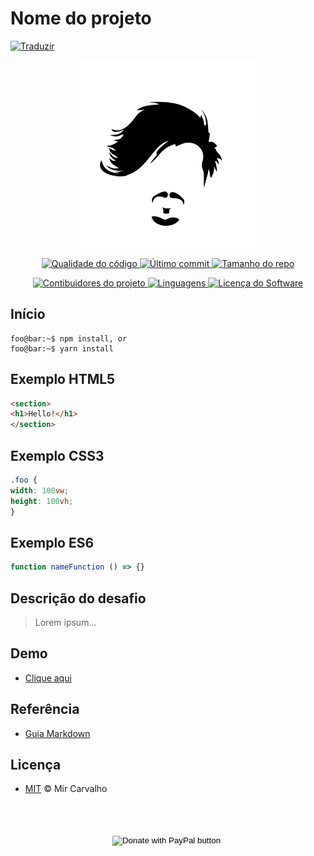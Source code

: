# Nome do projeto

<!-- Traduzir -->
<a href="./README.md">
  <img alt="Traduzir" src="https://img.shields.io/badge/Versão_Original-en-blue.svg">
</a>

<!-- Banner -->
<p align="center">
  <a href="" target="_blank" >
    <img alt="Banner" src="./.github/assets/brand.jpg" width="300" />
  </a>
</p>

<!-- Primeiros badges -->
<p align="center">
  <!-- Codacy -->
  <a href="https://www.codacy.com/manual/deppbrazil/repository-patterns?utm_source=github.com&amp;utm_medium=referral&amp;utm_content=deppbrazil/repository-patterns&amp;utm_campaign=Badge_Grade">
    <img alt="Qualidade do código" src="https://api.codacy.com/project/badge/Grade/61cb2455f6ab4d809986f7d995623c3d"/>
  </a>
  <!-- Último commit -->
  <a href="https://github.com/deppbrazil/repository-patterns/commits/master">
    <img alt="Último commit" src="https://img.shields.io/github/last-commit/deppbrazil/repository-patterns.svg">
  </a>
  <!-- Tamanho do repo -->
  <a href="https://github.com/deppbrazil/repository-patterns">
    <img alt="Tamanho do repo" src="https://img.shields.io/github/repo-size/deppbrazil/repository-patterns.svg?color=brightgreen" />
  </a>
</p>

<!-- Segundos badges -->
<p align="center">
  <!-- Contibuidores -->
  <a href="https://github.com/deppbrazil/repository-patterns/graphs/contributors">
    <img alt="Contibuidores do projeto" src="https://img.shields.io/github/contributors/deppbrazil/repository-patterns.svg?color=blue" />
  </a>
  <!-- Linguagens -->
  <a href="https://github.com/deppbrazil/repository-patterns">
    <img alt="Linguagens" src="https://img.shields.io/github/languages/count/deppbrazil/repository-patterns.svg" />
  </a>
  <!-- Licença -->
  <a href="./LICENSE">
    <img alt="Licença do Software" src="https://img.shields.io/badge/license-MIT-blue.svg">
  </a>
</p>

## Início
```console
foo@bar:~$ npm install, or
foo@bar:~$ yarn install
```

## Exemplo HTML5
```html
<section>
<h1>Hello!</h1>
</section>
```

## Exemplo CSS3
```css
.foo {
width: 100vw;
height: 100vh;
}
```

## Exemplo ES6
```js
function nameFunction () => {}
```

## Descrição do desafio
>Lorem ipsum...

## Demo
*   [Clique aqui](https://www.deppbrazil.com)

## Referência
*   [Guia Markdown](https://guides.github.com/features/mastering-markdown/)

## Licença 
*   [MIT](./LICENSE) &copy; Mir Carvalho

</br>
</br>
</br>
<!-- Doações -->
<div align="center">
  <form action="https://www.paypal.com/cgi-bin/webscr" method="post" target="_top">
    <input type="hidden" name="cmd" value="_donations" />
    <input type="hidden" name="business" value="BKXUAMJSNZN46" />
    <input type="hidden" name="item_name" value="Thanks for Help me!" />
    <input type="hidden" name="currency_code" value="BRL" />
    <input type="image" src="https://www.paypalobjects.com/en_US/i/btn/btn_donateCC_LG.gif" border="0" name="submit" title="PayPal - The safer, easier way to pay online!" alt="Donate with PayPal button" />
    <img alt="" border="0" src="https://www.paypal.com/en_BR/i/scr/pixel.gif" width="1" height="1" />
  </form>
</div>